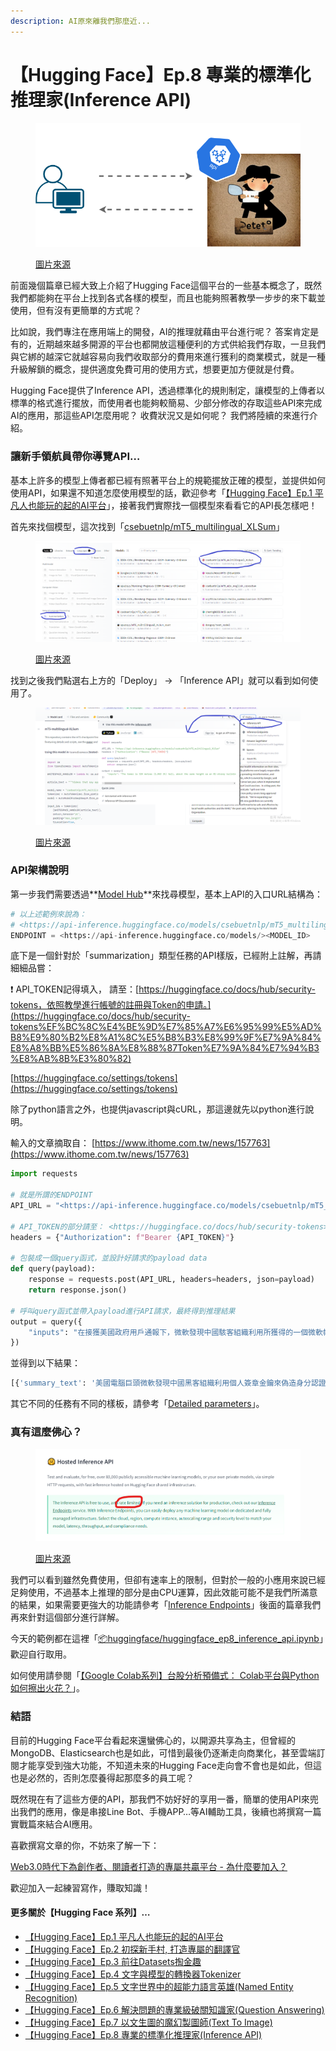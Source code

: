 ```yaml
---
description: AI原來離我們那麼近...
---
```


# 【Hugging Face】Ep.8 專業的標準化推理家(Inference API)

<figure><img src="../.gitbook/assets/推理API.drawio.png" alt=""><figcaption><p><a href="https://vocus.cc/article/64affcd6fd89780001437d39">圖片來源</a></p></figcaption></figure>

前面幾個篇章已經大致上介紹了Hugging Face這個平台的一些基本概念了，既然我們都能夠在平台上找到各式各樣的模型，而且也能夠照著教學一步步的來下載並使用，但有沒有更簡單的方式呢？

比如說，我們專注在應用端上的開發，AI的推理就藉由平台進行呢？ 答案肯定是有的，近期越來越多開源的平台也都開放這種便利的方式供給我們存取，一旦我們與它綁的越深它就越容易向我們收取部分的費用來進行獲利的商業模式，就是一種升級解鎖的概念，提供適度免費可用的使用方式，想要更加方便就是付費。

Hugging Face提供了Inference API，透過標準化的規則制定，讓模型的上傳者以標準的格式進行擺放，而使用者也能夠較簡易、少部分修改的存取這些API來完成AI的應用，那這些API怎麼用呢？ 收費狀況又是如何呢？ 我們將陸續的來進行介紹。

### 讓新手領航員帶你導覽API…

基本上許多的模型上傳者都已經有照著平台上的規範擺放正確的模型，並提供如何使用API，如果還不知道怎麼使用模型的話，歡迎參考「[【Hugging Face】Ep.1 平凡人也能玩的起的AI平台](https://vocus.cc/article/649d7961fd89780001b63b0a)」，接著我們實際找一個模型來看看它的API長怎樣吧！

首先來找個模型，這次找到「[csebuetnlp/mT5\_multilingual\_XLSum](https://huggingface.co/csebuetnlp/mT5\_multilingual\_XLSum)」

<figure><img src="../.gitbook/assets/總結小幫手 (1).png" alt=""><figcaption><p><a href="https://vocus.cc/article/64affcd6fd89780001437d39">圖片來源</a></p></figcaption></figure>

找到之後我們點選右上方的「Deploy」 → 「Inference API」就可以看到如何使用了。

<figure><img src="../.gitbook/assets/找推理APi.png" alt=""><figcaption><p><a href="https://vocus.cc/article/64affcd6fd89780001437d39">圖片來源</a></p></figcaption></figure>

### API架構說明

第一步我們需要透過\*\*[Model Hub](https://huggingface.co/models)\*\*來找尋模型，基本上API的入口URL結構為：

```python
# 以上述範例來說為： 
# <https://api-inference.huggingface.co/models/csebuetnlp/mT5_multilingual_XLSum>
ENDPOINT = <https://api-inference.huggingface.co/models/><MODEL_ID>
```

底下是一個針對於「summarization」類型任務的API樣版，已經附上註解，再請細細品嘗：

❗ API\_TOKEN記得填入， 請至：[https://huggingface.co/docs/hub/security-tokens，依照教學進行帳號的註冊與Token的申請。](https://huggingface.co/docs/hub/security-tokens%EF%BC%8C%E4%BE%9D%E7%85%A7%E6%95%99%E5%AD%B8%E9%80%B2%E8%A1%8C%E5%B8%B3%E8%99%9F%E7%9A%84%E8%A8%BB%E5%86%8A%E8%88%87Token%E7%9A%84%E7%94%B3%E8%AB%8B%E3%80%82)

[https://huggingface.co/settings/tokens](https://huggingface.co/settings/tokens)

除了python語言之外，也提供javascript與cURL，那這邊就先以python進行說明。

輸入的文章摘取自： [https://www.ithome.com.tw/news/157763](https://www.ithome.com.tw/news/157763)

```python
import requests

# 就是所謂的ENDPOINT 
API_URL = "<https://api-inference.huggingface.co/models/csebuetnlp/mT5_multilingual_XLSum>"

# API_TOKEN的部分請至： <https://huggingface.co/docs/hub/security-tokens>
headers = {"Authorization": f"Bearer {API_TOKEN}"}

# 包裝成一個query函式，並設計好請求的payload data
def query(payload):
	response = requests.post(API_URL, headers=headers, json=payload)
	return response.json()

# 呼叫query函式並帶入payload進行API請求，最終得到推理結果	
output = query({
	"inputs": "在接獲美國政府用戶通報下，微軟發現中國駭客組織利用所獲得的一個微軟帳號（MSA）消費者簽章金鑰來偽造身分認證權杖，以存取使用Outlook Web Access in Exchange Online（OWA）及Outlook.com的用戶，估計影響歐美地區的25個政府組織與相關個人",
})
```

並得到以下結果：

```python
[{'summary_text': '美國電腦巨頭微軟發現中國黑客組織利用個人簽章金鑰來偽造身分認證權杖,影響歐美地區的25個政府組織。'}]
```

其它不同的任務有不同的樣板，請參考「[Detailed parameters](https://huggingface.co/docs/api-inference/detailed\_parameters)」。

### 真有這麼佛心？

<figure><img src="../.gitbook/assets/真有這麼佛心嗎.png" alt=""><figcaption><p><a href="https://vocus.cc/article/64affcd6fd89780001437d39">圖片來源</a></p></figcaption></figure>

我們可以看到雖然免費使用，但卻有速率上的限制，但對於一般的小應用來說已經足夠使用，不過基本上推理的部分是由CPU運算，因此效能可能不是我們所滿意的結果，如果需要更強大的功能請參考「[Inference Endpoints](https://huggingface.co/docs/inference-endpoints/index)」後面的篇章我們再來針對這個部分進行詳解。

今天的範例都在這裡「[📦huggingface/huggingface\_ep8\_inference\_api.ipynb](https://github.com/weihanchen/google-colab-python-learn/blob/main/jupyter-examples/huggingface/huggingface\_ep8\_inference\_api.ipynb)」歡迎自行取用。

如何使用請參閱「[【Google Colab系列】台股分析預備式： Colab平台與Python如何擦出火花？](https://www.potatomedia.co/s/aNLHZe3S)」。

### 結語

目前的Hugging Face平台看起來還蠻佛心的，以開源共享為主，但曾經的MongoDB、Elasticsearch也是如此，可惜到最後仍逐漸走向商業化，甚至雲端訂閱才能享受到強大功能，不知道未來的Hugging Face走向會不會也是如此，但這也是必然的，否則怎麼養得起那麼多的員工呢？

既然現在有了這些方便的API，那我們不妨好好的享用一番，簡單的使用API來兜出我們的應用，像是串接Line Bot、手機APP…等AI輔助工具，後續也將撰寫一篇實戰篇來結合AI應用。

喜歡撰寫文章的你，不妨來了解一下：

[Web3.0時代下為創作者、閱讀者打造的專屬共贏平台 - 為什麼要加入？](https://www.potatomedia.co/s/2PmFxsq)

歡迎加入一起練習寫作，賺取知識！

#### 更多關於【Hugging Face 系列】…

* [【Hugging Face】Ep.1 平凡人也能玩的起的AI平台](https://vocus.cc/article/649d7961fd89780001b63b0a)
* [【Hugging Face】Ep.2 初探新手村, 打造專屬的翻譯官](https://vocus.cc/article/64a013ecfd89780001601391)
* [【Hugging Face】Ep.3 前往Datasets掏金趣](https://vocus.cc/article/64a2c62afd897800018a8185)
* [【Hugging Face】Ep.4 文字與模型的轉換器Tokenizer](https://vocus.cc/article/64a34d8dfd8978000190e556)
* [【Hugging Face】Ep.5 文字世界中的超能力語言英雄(Named Entity Recognition)](https://vocus.cc/article/64a42269fd89780001589eca)
* [【Hugging Face】Ep.6 解決問題的專業級破關知識家(Question Answering)](https://vocus.cc/article/64ad426cfd89780001f0f010)
* [【Hugging Face】Ep.7 以文生圖的魔幻製圖師(Text To Image)](https://vocus.cc/article/64aea57ffd89780001075213)
* [【Hugging Face】Ep.8 專業的標準化推理家(Inference API)](https://vocus.cc/article/64affcd6fd89780001437d39)
